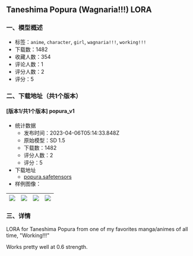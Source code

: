 ## Taneshima Popura (Wagnaria!!!) LORA
### 一、模型概述

- 标签：`anime`, `character`, `girl`, `wagnaria!!!`, `working!!!`
- 下载数：1482
- 收藏人数：354
- 评论人数：1
- 评分人数：2
- 评分：5

### 二、下载地址（共1个版本）

#### [版本1/共1个版本] popura_v1

- 统计数据
  - 发布时间：2023-04-06T05:14:33.848Z
  - 原始模型：SD 1.5
  - 下载数：1482
  - 评分人数：2
  - 评分：5
- 下载地址
  - [popura.safetensors](https://civitai.com/api/download/models/20668)
- 样例图像：

| <img src="https://image.civitai.com/xG1nkqKTMzGDvpLrqFT7WA/8fd7fc70-5340-4ce5-4fe9-709079db1800/width=450/218734.jpeg" /> | <img src="https://image.civitai.com/xG1nkqKTMzGDvpLrqFT7WA/b0f603a7-ab02-4a24-5166-b9c506b5b000/width=450/218742.jpeg" /> | <img src="https://image.civitai.com/xG1nkqKTMzGDvpLrqFT7WA/1d012a8d-615d-4be4-aece-955004f13e00/width=450/218741.jpeg" /> | <img src="https://image.civitai.com/xG1nkqKTMzGDvpLrqFT7WA/26e984fa-a0a5-4afe-e6c7-2d13ecb57e00/width=450/218740.jpeg" /> |
| ---- | ---- | ---- | ---- |


### 三、详情
<p>LORA for Taneshima Popura from one of my favorites manga/animes of all time, "Working!!!"</p><p>Works pretty well at 0.6 strength.</p>